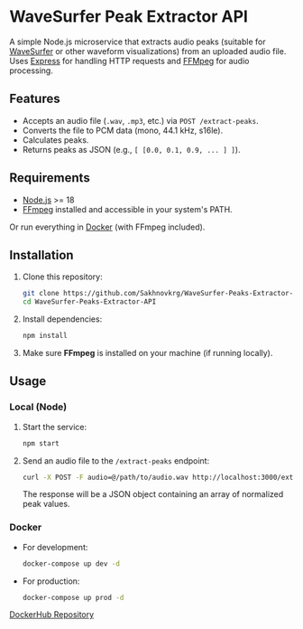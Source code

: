 # WaveSurfer Peak Extractor API

A simple Node.js microservice that extracts audio peaks (suitable for [WaveSurfer](https://wavesurfer.xyz/) or other waveform visualizations) from an uploaded audio file. Uses [Express](https://github.com/expressjs/express) for handling HTTP requests and [FFMpeg](https://github.com/FFmpeg/FFmpeg) for audio processing.

## Features

- Accepts an audio file (`.wav`, `.mp3`, etc.) via `POST /extract-peaks`.
- Converts the file to PCM data (mono, 44.1 kHz, s16le).
- Calculates peaks.
- Returns peaks as JSON (e.g., `[ [0.0, 0.1, 0.9, ... ] ]`).

## Requirements

- [Node.js](https://nodejs.org/) >= 18
- [FFmpeg](https://www.ffmpeg.org/download.html) installed and accessible in your system's PATH.

Or run everything in [Docker](https://www.docker.com/) (with FFmpeg included).

## Installation

1. Clone this repository:
   ```bash
   git clone https://github.com/Sakhnovkrg/WaveSurfer-Peaks-Extractor-API.git
   cd WaveSurfer-Peaks-Extractor-API
   ```

2. Install dependencies:
   ```bash
   npm install
   ```

3. Make sure **FFmpeg** is installed on your machine (if running locally).

## Usage

### Local (Node)

1. Start the service:
   ```bash
   npm start
   ```

2. Send an audio file to the `/extract-peaks` endpoint:
   ```bash
   curl -X POST -F audio=@/path/to/audio.wav http://localhost:3000/extract-peaks
   ```
   The response will be a JSON object containing an array of normalized peak values.

### Docker

- For development:
   ```bash
   docker-compose up dev -d
   ```
- For production:
   ```bash
   docker-compose up prod -d
   ```
[DockerHub Repository](https://hub.docker.com/r/sakhnovkrg/wavesurfer-peaks-extractor-api-prod)